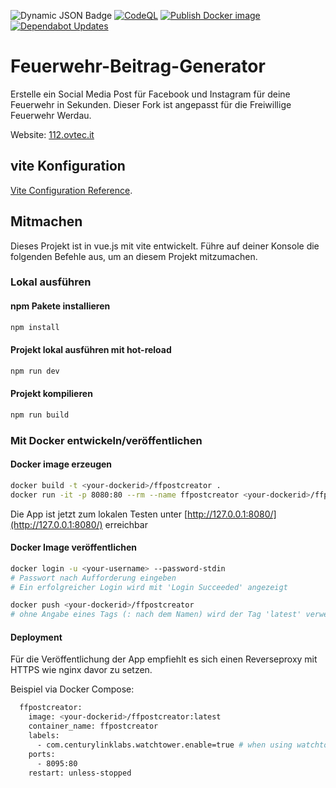 ![Dynamic JSON Badge](https://img.shields.io/badge/dynamic/json?url=https%3A%2F%2Fgithub.com%2Fmagenbrot%2FFeuerwehr-Beitrag-Generator%2Fraw%2Frefs%2Fheads%2Fmain%2Fpackage.json&query=version&label=Version)
[![CodeQL](https://github.com/magenbrot/Feuerwehr-Beitrag-Generator/actions/workflows/github-code-scanning/codeql/badge.svg)](https://github.com/magenbrot/Feuerwehr-Beitrag-Generator/actions/workflows/github-code-scanning/codeql)
[![Publish Docker image](https://github.com/magenbrot/Feuerwehr-Beitrag-Generator/actions/workflows/docker-image.yml/badge.svg)](https://github.com/magenbrot/Feuerwehr-Beitrag-Generator/actions/workflows/docker-image.yml)
[![Dependabot Updates](https://github.com/magenbrot/Feuerwehr-Beitrag-Generator/actions/workflows/dependabot/dependabot-updates/badge.svg)](https://github.com/magenbrot/Feuerwehr-Beitrag-Generator/actions/workflows/dependabot/dependabot-updates)

# Feuerwehr-Beitrag-Generator

Erstelle ein Social Media Post für Facebook und Instagram für deine Feuerwehr in Sekunden. Dieser Fork ist angepasst für die Freiwillige Feuerwehr Werdau.

Website: [112.ovtec.it](https://112.ovtec.it/)

## vite Konfiguration

[Vite Configuration Reference](https://vitejs.dev/config/).

## Mitmachen

Dieses Projekt ist in vue.js mit vite entwickelt. Führe auf deiner Konsole die folgenden
Befehle aus, um an diesem Projekt mitzumachen.

### Lokal ausführen

#### npm Pakete installieren

```sh
npm install
```

#### Projekt lokal ausführen mit hot-reload

```sh
npm run dev
```

#### Projekt kompilieren

```sh
npm run build
```

### Mit Docker entwickeln/veröffentlichen

#### Docker image erzeugen

```sh
docker build -t <your-dockerid>/ffpostcreator .
docker run -it -p 8080:80 --rm --name ffpostcreator <your-dockerid>/ffpostcreator:latest
```

Die App ist jetzt zum lokalen Testen unter [http://127.0.0.1:8080/](http://127.0.0.1:8080/) erreichbar

#### Docker Image veröffentlichen

```sh
docker login -u <your-username> --password-stdin
# Passwort nach Aufforderung eingeben
# Ein erfolgreicher Login wird mit 'Login Succeeded' angezeigt

docker push <your-dockerid>/ffpostcreator
# ohne Angabe eines Tags (: nach dem Namen) wird der Tag 'latest' verwendet
```

#### Deployment

Für die Veröffentlichung der App empfiehlt es sich einen Reverseproxy mit HTTPS wie nginx davor zu setzen.

Beispiel via Docker Compose:

```sh
  ffpostcreator:
    image: <your-dockerid>/ffpostcreator:latest
    container_name: ffpostcreator
    labels:
      - com.centurylinklabs.watchtower.enable=true # when using watchtower for automatic updates
    ports:
      - 8095:80
    restart: unless-stopped
```
